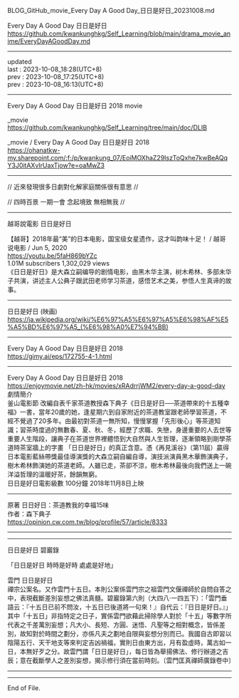   
BLOG_GitHub_movie_Every Day A Good Day_日日是好日_20231008.md  
  
Every Day A Good Day 日日是好日  
  https://github.com/kwankunghkg/Self_Learning/blob/main/drama_movie_anime/EveryDayAGoodDay.md  
  
----------------------------------------  
  
updated  
last : 2023-10-08_18:28(UTC+8)  
prev : 2023-10-08_17:25(UTC+8)  
prev : 2023-10-08_16:13(UTC+8)  
  
----------------------------------------  
  
Every Day A Good Day 日日是好日 2018 movie  
  
  _movie  
  https://github.com/kwankunghkg/Self_Learning/tree/main/doc/DLIB  
  
  _movie  /  Every Day A Good Day 日日是好日 2018  
  https://ohanatkw-my.sharepoint.com/:f:/p/kwankung_07/EoiMOXhaZ29IszToQxhe7kwBeAQqY3J0itAXvIrUaxTjow?e=oaMwZ3  
  
  
  
----------------------------------------  
  
// 近來發現很多日劇對化解家庭關係很有意思 //  
  
// 四時百景 一期一會 念起境致 無相無我 //  
  
  
----------------------------------------  
  
越哥說電影 日日是好日    
  
【越哥】2018年最“美”的日本电影，国宝级女星遗作，这才叫韵味十足！ / 越哥说电影 /  Jun 5, 2020  
  https://youtu.be/5faH869bYZc  
1.01M subscribers  1,302,029 views   
	《日日是好日》是大森立嗣编导的剧情电影，由黑木华主演，树木希林、多部未华子共演，讲述主人公典子跟武田老师学习茶道，感悟艺术之美，参悟人生真谛的故事。  
  
----------------------------------------  
  
日日是好日 (映画)  
  https://ja.wikipedia.org/wiki/%E6%97%A5%E6%97%A5%E6%98%AF%E5%A5%BD%E6%97%A5_(%E6%98%A0%E7%94%BB)  
  
  
----------------------------------------  
  
Every Day A Good Day 日日是好日 2018  
  https://gimy.ai/eps/172755-4-1.html  
  
  
  
----------------------------------------  
  
Every Day A Good Day 日日是好日 2018  
  https://enjoymovie.net/zh-hk/movies/xRAdrrjWM2/every-day-a-good-day  
	劇情簡介  
	釜山電影節 改編自表千家茶道教授森下典子《日日是好日──茶道帶來的十五種幸福》一書，當年20歲的她，逢星期六到自家附近的茶道教室跟老師學習茶道，不經不覺過了20多年。由最初對茶道一無所知，慢慢掌握「先形後心」等茶道知識；習茶時度過的無數春、夏、秋、冬，經歷了求職、失戀，身邊重要的人去世等重要人生階段，讓典子在茶道世界裡體悟到大自然與人生哲理，逐漸領略到剛學茶道時茶室牆上的字畫 「日日是好日」的真正含意。憑《再見溪谷》（第11屆）贏得日本電影藍絲帶獎最佳導演獎的大森立嗣自編自導，演技派演員黑木華飾演典子，樹木希林飾演她的茶道老師。人雖已走，茶卻不涼，樹木希林最後向我們送上一碗洋溢哲理的溫暖好茶，餘韻無窮。  
	日日是好日電影級數 100分鐘 2018年11月8日上映   
  
  
----------------------------------------  
  
原著 日日好日：茶道教我的幸福15味  
作者：森下典子  
  https://opinion.cw.com.tw/blog/profile/57/article/8333  
  
  
----------------------------------------  
  
  
----------------------------------------  
  
日日是好日 碧巖錄  
  
「日日是好日 時時是好時 處處是好地」  
  
雲門 日日是好日  
	禪宗公案名。又作雲門十五日。本則公案係雲門宗之祖雲門文偃禪師於自問自答之中，表現截斷差別妄想之佛法真髓。碧巖錄第六則（大四八‧一四五下）：「雲門垂語云：『十五日已前不問汝，十五日已後道將一句來！』自代云：『日日是好日。』」其中「十五日」非指特定之日子，實係雲門欲藉此掃除學人對於「十五」等數字所代表之千差萬別妄想；凡大小、長短、方圓、迷悟、凡聖等之相對概念，皆係差別，故知對於時間之劃分，亦係凡夫之劃地自限與妄想分別而已。我國自古即習以陰陽五行、天干地支等來判定吉凶禍福，實則日由東方出，月有盈虛時，萬古如一日，本無好歹之分。故雲門謂「日日是好日」，每日皆為舉揚佛法、修行辦道之吉辰；意在截斷學人之差別妄想，揭示修行須在當前時刻。〔雲門匡真禪師廣錄卷中〕  
  
  
----------------------------------------  
  
  
  
----------------------------------------  
End of File.  
